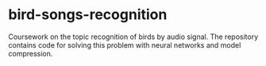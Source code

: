 # bird-songs-recognition
Coursework on the topic recognition of birds by audio signal. The repository contains code for solving this problem with neural networks and model compression.
